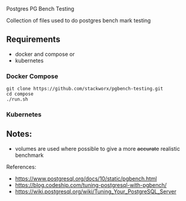 Postgres PG Bench Testing

Collection of files used to do postgres bench mark testing

## Requirements

- docker and compose or
- kubernetes

### Docker Compose

    git clone https://github.com/stackworx/pgbench-testing.git
    cd compose
    ./run.sh

### Kubernetes

## Notes:

- volumes are used where possible to give a more ~~accurate~~ realistic benchmark

References:

- https://www.postgresql.org/docs/10/static/pgbench.html
- https://blog.codeship.com/tuning-postgresql-with-pgbench/
- https://wiki.postgresql.org/wiki/Tuning_Your_PostgreSQL_Server
